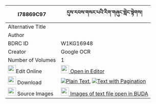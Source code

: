 |I78869C97|དུས་རབས་གསར་པའི་རིག་གཞུང་གླེང་སྟེགས། 
| --- | --- 
|Alternative Title |
|Author | 
|BDRC ID | W1KG16948
|Creator | Google OCR
|Number of Volumes| 1
|<img width="25" src="https://img.icons8.com/color/25/000000/edit-property.png">Edit Online| [<img width="25" src="https://avatars.githubusercontent.com/u/45091458?s=200&v=4"> Open in Editor](http://editor.openpecha.org/I78869C97)
|<img width="25" src="https://img.icons8.com/fluent/48/000000/download-2.png"/>  Download | [![](https://img.icons8.com/color/20/000000/txt.png)Plain Text](https://github.com/Openpecha/I78869C97/releases/download/v1/durab_sarpa_i_rikshyung_leng_t_plain_I78869C97.zip), [![](https://img.icons8.com/color/20/000000/txt.png)Text with Pagination](https://github.com/Openpecha/I78869C97/releases/download/v1/durab_sarpa_i_rikshyung_leng_t_pages_I78869C97.zip)
|<img width="25" src="https://img.icons8.com/plasticine/100/000000/pictures-folder.png"/>  Source Images | [<img width="25" src="https://library.bdrc.io/icons/BUDA-small.svg"> Images of text file open in BUDA](https://library.bdrc.io/show/bdr:W1KG16948)